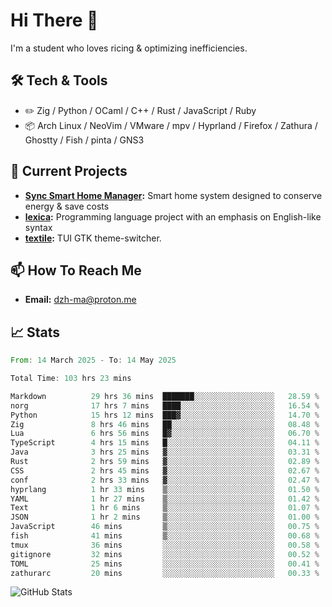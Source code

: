 # Hi There 👋
I'm a student who loves ricing & optimizing inefficiencies.
## 🛠️ Tech & Tools
- ✏️  Zig / Python / OCaml / C++ / Rust / JavaScript / Ruby
- 📦 Arch Linux / NeoVim / VMware / mpv / Hyprland / Firefox / Zathura / Ghostty / Fish / pinta / GNS3
## 🔭 Current Projects
- **[Sync Smart Home Manager](https://github.com/dzh-ma/sync):** Smart home system designed to conserve energy & save costs
- **[lexica](https://github.com/dzh-ma/lexica):** Programming language project with an emphasis on English-like syntax
- **[textile](https://github.com/dzh-ma/textile):** TUI GTK theme-switcher.
## 📫 How To Reach Me
- **Email:** [dzh-ma@proton.me](mailto:dzh-ma@proton.me)
## 📈 Stats
<!--START_SECTION:waka-->

```rust
From: 14 March 2025 - To: 14 May 2025

Total Time: 103 hrs 23 mins

Markdown          29 hrs 36 mins  ███████░░░░░░░░░░░░░░░░░░   28.59 %
norg              17 hrs 7 mins   ████░░░░░░░░░░░░░░░░░░░░░   16.54 %
Python            15 hrs 12 mins  ███▓░░░░░░░░░░░░░░░░░░░░░   14.70 %
Zig               8 hrs 46 mins   ██░░░░░░░░░░░░░░░░░░░░░░░   08.48 %
Lua               6 hrs 56 mins   █▓░░░░░░░░░░░░░░░░░░░░░░░   06.70 %
TypeScript        4 hrs 15 mins   █░░░░░░░░░░░░░░░░░░░░░░░░   04.11 %
Java              3 hrs 25 mins   ▓░░░░░░░░░░░░░░░░░░░░░░░░   03.31 %
Rust              2 hrs 59 mins   ▓░░░░░░░░░░░░░░░░░░░░░░░░   02.89 %
CSS               2 hrs 45 mins   ▓░░░░░░░░░░░░░░░░░░░░░░░░   02.67 %
conf              2 hrs 33 mins   ▓░░░░░░░░░░░░░░░░░░░░░░░░   02.47 %
hyprlang          1 hr 33 mins    ▒░░░░░░░░░░░░░░░░░░░░░░░░   01.50 %
YAML              1 hr 27 mins    ▒░░░░░░░░░░░░░░░░░░░░░░░░   01.42 %
Text              1 hr 6 mins     ▒░░░░░░░░░░░░░░░░░░░░░░░░   01.07 %
JSON              1 hr 2 mins     ▒░░░░░░░░░░░░░░░░░░░░░░░░   01.00 %
JavaScript        46 mins         ▒░░░░░░░░░░░░░░░░░░░░░░░░   00.75 %
fish              41 mins         ▒░░░░░░░░░░░░░░░░░░░░░░░░   00.68 %
tmux              36 mins         ░░░░░░░░░░░░░░░░░░░░░░░░░   00.58 %
gitignore         32 mins         ░░░░░░░░░░░░░░░░░░░░░░░░░   00.52 %
TOML              25 mins         ░░░░░░░░░░░░░░░░░░░░░░░░░   00.41 %
zathurarc         20 mins         ░░░░░░░░░░░░░░░░░░░░░░░░░   00.33 %
```

<!--END_SECTION:waka-->

![GitHub Stats](https://github-readme-stats.vercel.app/api?username=dzh-ma&show_icons=true&theme=transparent)
